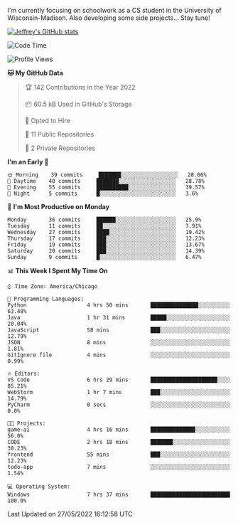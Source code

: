 

I'm currently focusing on schoolwork as a CS student in the University of Wisconsin-Madison.
Also developing some side projects...
Stay tune!

<!-- [![wakatime](https://wakatime.com/badge/user/99a12255-d5fa-4530-a56f-b1f6efe8669d.svg?style=for-the-badge)](https://wakatime.com/@99a12255-d5fa-4530-a56f-b1f6efe8669d) -->

[![Jeffrey's GitHub stats](https://github-readme-stats.vercel.app/api?username=slijeff&count_private=true&show_icons=true)](https://github.com/anuraghazra/github-readme-stats)

<!-- [![Jeffrey's wakatime stats](https://github-readme-stats.vercel.app/api/wakatime?username=slijeff&custom_title=Coding+Time+Last+Week)](https://github.com/slijeff/github-readme-stats) -->

<!-- [![Top Langs](https://github-readme-stats.vercel.app/api/top-langs/?username=slijeff&count_private=true&langs_count=8&hide=javascript&custom_title=Repo+Languages)](https://github.com/anuraghazra/github-readme-stats) -->

<!--START_SECTION:waka-->
![Code Time](http://img.shields.io/badge/Code%20Time-55%20hrs%202%20mins-blue)

![Profile Views](http://img.shields.io/badge/Profile%20Views-0-blue)

**🐱 My GitHub Data** 

> 🏆 142 Contributions in the Year 2022
 > 
> 📦 60.5 kB Used in GitHub's Storage 
 > 
> 💼 Opted to Hire
 > 
> 📜 11 Public Repositories 
 > 
> 🔑 2 Private Repositories  
 > 
**I'm an Early 🐤** 

```text
🌞 Morning    39 commits     ███████░░░░░░░░░░░░░░░░░░   28.06% 
🌆 Daytime    40 commits     ███████░░░░░░░░░░░░░░░░░░   28.78% 
🌃 Evening    55 commits     ██████████░░░░░░░░░░░░░░░   39.57% 
🌙 Night      5 commits      █░░░░░░░░░░░░░░░░░░░░░░░░   3.6%

```
📅 **I'm Most Productive on Monday** 

```text
Monday       36 commits     ██████░░░░░░░░░░░░░░░░░░░   25.9% 
Tuesday      11 commits     ██░░░░░░░░░░░░░░░░░░░░░░░   7.91% 
Wednesday    27 commits     ████░░░░░░░░░░░░░░░░░░░░░   19.42% 
Thursday     17 commits     ███░░░░░░░░░░░░░░░░░░░░░░   12.23% 
Friday       19 commits     ███░░░░░░░░░░░░░░░░░░░░░░   13.67% 
Saturday     20 commits     ███░░░░░░░░░░░░░░░░░░░░░░   14.39% 
Sunday       9 commits      █░░░░░░░░░░░░░░░░░░░░░░░░   6.47%

```


📊 **This Week I Spent My Time On** 

```text
⌚︎ Time Zone: America/Chicago

💬 Programming Languages: 
Python                   4 hrs 50 mins       ███████████████░░░░░░░░░░   63.48% 
Java                     1 hr 31 mins        █████░░░░░░░░░░░░░░░░░░░░   20.04% 
JavaScript               58 mins             ███░░░░░░░░░░░░░░░░░░░░░░   12.79% 
JSON                     8 mins              ░░░░░░░░░░░░░░░░░░░░░░░░░   1.81% 
GitIgnore file           4 mins              ░░░░░░░░░░░░░░░░░░░░░░░░░   0.99%

🔥 Editors: 
VS Code                  6 hrs 29 mins       █████████████████████░░░░   85.21% 
WebStorm                 1 hr 7 mins         ███░░░░░░░░░░░░░░░░░░░░░░   14.79% 
PyCharm                  0 secs              ░░░░░░░░░░░░░░░░░░░░░░░░░   0.0%

🐱‍💻 Projects: 
game-ai                  4 hrs 16 mins       ██████████████░░░░░░░░░░░   56.0% 
CODE                     2 hrs 18 mins       ███████░░░░░░░░░░░░░░░░░░   30.23% 
frontend                 55 mins             ███░░░░░░░░░░░░░░░░░░░░░░   12.23% 
todo-app                 7 mins              ░░░░░░░░░░░░░░░░░░░░░░░░░   1.54%

💻 Operating System: 
Windows                  7 hrs 37 mins       █████████████████████████   100.0%

```


 Last Updated on 27/05/2022 16:12:58 UTC
<!--END_SECTION:waka-->
